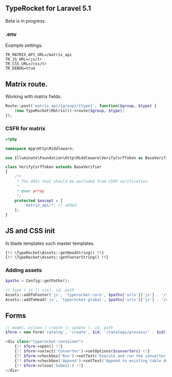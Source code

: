 ## TypeRocket for Laravel 5.1

Beta is in progress.

### .env

Example settings.

```
TR_MATRIX_API_URL=/matrix_api
TR_JS_URL=/js/tr
TR_CSS_URL=/css/tr
TR_DEBUG=true
```

## Matrix route.

Working with matrix fields.

```php
Route::post('matrix_api/{group}/{type}', function($group, $type) {
    (new TypeRocket\Matrix())->route($group, $type);
});
```

### CSFR for matrix

```php
<?php

namespace App\Http\Middleware;

use Illuminate\Foundation\Http\Middleware\VerifyCsrfToken as BaseVerifier;

class VerifyCsrfToken extends BaseVerifier
{
    /**
     * The URIs that should be excluded from CSRF verification.
     *
     * @var array
     */
    protected $except = [
        'matrix_api/*' // added
    ];
}
```

## JS and CSS init

In blade templates such master templates.

```
{!! \TypeRocket\Assets::getHeadString() !!}
{!! \TypeRocket\Assets::getFooterString() !!}
```

### Adding assets

```php
$paths = Config::getPaths();

// type ( js || css), id, path
Assets::addToFooter('js', 'typerocket-core', $paths['urls']['js'] . '/typerocket.js');
Assets::addToHead('js', 'typerocket-global', $paths['urls']['js'] . '/global.js');
```

## Forms

```php
// model, action ( create || update ), id, path
$form = new Form('catalog', 'create', $id, '/catalogs/process/' . $id);
```

```php
<div class="typerocket-container">
    {!! $form->open() !!}
    {!! $form->select('Converter')->setOptions($converters) !!}
    {!! $form->checkbox('Run')->setText('Execute and run the converter.') !!}
    {!! $form->checkbox('Append')->setText('Append to existing table data.') !!}
    {!! $form->close('Submit') !!}
</div>
```
